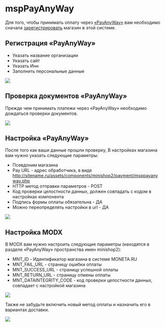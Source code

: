 # mspPayAnyWay

Для того, чтобы принимать оплату через [«PayAnyWay»][1] вам необходимо сначала [зарегистрировать][2] магазин в этой системе.

## Регистрация «PayAnyWay»

- Указать название организации
- Указать сайт
- Указать Инн
- Заполнить персональные данные

[![](https://file.modx.pro/files/c/8/1/c81185ad9ef991d8289befd1ef20d5bds.jpg)](https://file.modx.pro/files/c/8/1/c81185ad9ef991d8289befd1ef20d5bd.png)

## Проверка документов «PayAnyWay»

Прежде чем принимать платежи через «PayAnyWay» необходимо дождаться проверки документов.

[![](https://file.modx.pro/files/3/e/4/3e4069ad047ae816f5a94f5ec684673as.jpg)](https://file.modx.pro/files/3/e/4/3e4069ad047ae816f5a94f5ec684673a.png)

## Настройка «PayAnyWay»

После того как ваши данные прошли проверку,
В настройках магазина вам нужно указать следующие параметры:

- Псевдоним магазина
- Pay URL - адрес обработчика, в виде <http://sitename.ru/assets/components/minishop2/payment/msppayanyway.php>
- HTTP метод отправки параметров - POST
- Код проверки целостности данных, должен совпадать с кодом в настройках компонента
- Подпись формы оплаты обязательна - ДА
- Можно переопределять настройки в url - ДА

[![](https://file.modx.pro/files/9/1/b/91b5172962968e93527b54835ae38a08s.jpg)](https://file.modx.pro/files/9/1/b/91b5172962968e93527b54835ae38a08.png)

## Настройка MODX

В MODX вам нужно настроить следующие параметры (находятся в разделе «PayAnyWay» пространства имен minishop2):

- MNT_ID - Идентификатор магазина в системе MONETA.RU
- MNT_FAIL_URL - страницу ошибки оплаты
- MNT_SUCCESS_URL - страницу успешной оплаты
- MNT_RETURN_URL - страницу отмены оплаты
- MNT_DATAINTEGRITY_CODE  - код проверки целостности данных, совпадает с настройкой магазина

[![](https://file.modx.pro/files/f/e/e/fee4bc7b66cee4f447d61918fc5ef59as.jpg)](https://file.modx.pro/files/f/e/e/fee4bc7b66cee4f447d61918fc5ef59a.png)

Также не забудьте включить новый метод оплаты и назначить его в вариантах доставки.

[![](https://file.modx.pro/files/4/a/d/4ad42314fde2d20a682fec4cc1037357s.jpg)](https://file.modx.pro/files/4/a/d/4ad42314fde2d20a682fec4cc1037357.png)

[1]: https://payanyway.ru/info/w/ru/public/welcome.htm "Оплачивать услуги с «PayAnyWay» просто и удобно."
[2]: https://payanyway.ru/partnerRegistration.htm "Регистрация магазина в системе «PayAnyWay»"
